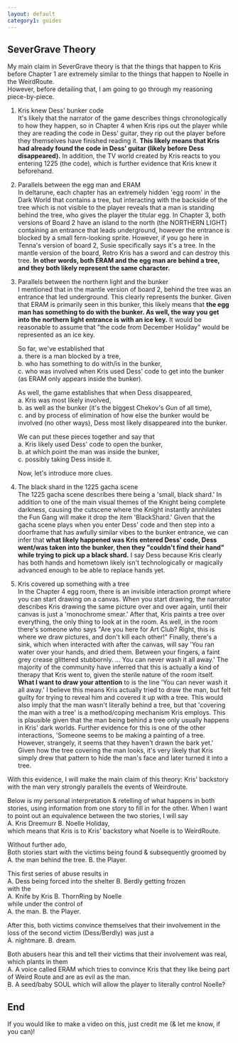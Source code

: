 ```yaml
---
layout: default
category1: guides
---
```

<h2>SeverGrave Theory</h2>
My main claim in SeverGrave theory is that the things that happen to 
Kris before Chapter 1 are extremely similar to the things that happen 
to Noelle in the WeirdRoute.<br/>
However, before detailing that, I am going to go through my reasoning
piece-by-piece.

1. Kris knew Dess' bunker code<br/>
It's likely that the narrator of the game describes things chronologically to how they happen,
so in Chapter 4 when Kris rips out the player while they are reading the code in Dess' guitar,
they rip out the player before they themselves have finished reading it. 
<b>This likely means that Kris had already found the code in Dess' guitar (likely before Dess disappeared).</b>
In addition, the TV world created by Kris reacts to you entering 1225 (the code), 
which is further evidence that Kris knew it beforehand.

2. Parallels between the egg man and ERAM<br/>
In deltarune, each chapter has an extremely hidden 'egg room' in the Dark World that contains a tree, but interacting
with the backside of the tree which is not visible to the player reveals that a man is standing behind
the tree, who gives the player the titular egg. In Chapter 3, both versions of Board 2 have an island to the north (the NORTHERN LIGHT)
containing an entrance that leads underground, however the entrance is blocked by a small fern-looking sprite.
However, if you go here in Tenna's version of board 2, Susie specifically says it's a tree.
In the mantle version of the board, Retro Kris has a sword and can destroy this tree.
<b>In other words, both ERAM and the egg man are behind a tree, and they both likely represent the same character.</b>

3. Parallels between the northern light and the bunker<br/>
I mentioned that in the mantle version of board 2, behind the tree was an entrance that led underground.
This clearly represents the bunker. Given that ERAM is primarily seen in this bunker, this likely means
that <b>the egg man has something to do with the bunker. As well, the way you get into the northern light entrance
is with an ice key.</b> It would be reasonable to assume that "the code from December Holiday" 
would be represented as an ice key.

	So far, we've established that<br/>
	a. there is a man blocked by a tree,<br/>
	b. who has something to do with/is in the bunker,<br/>
	c. who was involved when Kris used Dess' code to get into the bunker (as ERAM only appears inside the bunker).

	As well, the game establishes that when Dess disappeared,<br/>
	a. Kris was most likely involved,<br/>
	b. as well as the bunker (it's the biggest Chekov's Gun of all time),<br/>
	c. and by process of elimination of how else the bunker would be involved (no other ways), Dess most likely disappeared into the bunker.<br/>

	We can put these pieces together and say that<br/>
	a. Kris likely used Dess' code to open the bunker,<br/>
	b. at which point the man was inside the bunker,<br/>
	c. possibly taking Dess inside it.<br/>

	Now, let's introduce more clues.

4. The black shard in the 1225 gacha scene<br/>
The 1225 gacha scene describes there being a 'small, black shard.'
In addition to one of the main visual themes of the Knight being complete darkness,
causing the cutscene where the Knight instantly annhilates the Fun Gang will make it
drop the item 'BlackShard.' Given that the gacha scene plays when you enter Dess' code and then
step into a doorframe that has awfully similar vibes to the bunker entrance, we can infer that
<b>what likely happened was Kris entered Dess' code, Dess went/was taken into the bunker, then they "couldn't find their hand"
while trying to pick up a black shard.</b> I say Dess because Kris clearly has both hands and hometown
likely isn't technologically or magically advanced enough to be able to replace hands yet.

5. Kris covered up something with a tree<br/>
In the Chapter 4 egg room, there is an invisible interaction prompt where you can start drawing on a canvas.
When you start drawing, the narrator describes Kris drawing the same picture over and over again, until their canvas is just a 
'monochrome smear.' After that, Kris paints a tree over everything, the only thing to look at in the room.
As well, in the room there's someone who says "Are you here for Art Club? Right, this is where we draw pictures, and don't kill each other!"
Finally, there's a sink, which when interacted with after the canvas, will say 'You ran water over your hands, and dried them. Between your
fingers, a faint grey crease glittered stubbornly. ... You can never wash it all away.'
The majority of the community have inferred that this is actually a kind of therapy that Kris went to, given the sterile nature
of the room itself. <b>What I want to draw your attention</b> to is the line 'You can never wash it all away.'
I believe this means Kris actually tried to draw the man, but felt guilty for trying to reveal him and covered it up with a tree.
This would also imply that the man wasn't literally behind a tree, but that 'covering the man with a tree' is
a method/coping mechanism Kris employs. This is plausible given that the man being behind a tree only usually happens in Kris' dark worlds.
Further evidence for this is one of the other interactions, 'Someone seems to be making a painting of a tree. However, strangely,
it seems that they haven't drawn the bark yet.' Given how the tree covering the man looks, it's very likely that Kris simply
drew that pattern to hide the man's face and later turned it into a tree.

With this evidence, I will make the main claim of this theory:
Kris' backstory with the man very strongly parallels the events of Weirdroute.

Below is my personal interpretation & retelling of what happens in both stories, using information from one story to fill in for the other.
When I want to point out an equivalence between the two stories, I will say<br/>
A. Kris Dreemurr						B. Noelle Holiday,<br/>
which means that Kris is to Kris' backstory what Noelle is to WeirdRoute.

Without further ado,<br/>
Both stories start with the victims being found & subsequently groomed by<br/>
A. the man behind the tree.				B. the Player.

This first series of abuse results in<br/>
A. Dess being forced into the shelter	B. Berdly getting frozen<br/>
with the <br/>
A. Knife by Kris						B. ThornRing by Noelle<br/>
while under the control of<br/>
A. the man.								B. the Player.

After this, both victims convince themselves that their involvement 
in the loss of the second victim (Dess/Berdly) was just a<br/>
A. nightmare.							B. dream.

Both abusers hear this and tell their victims that their involvement 
was real, which plants in them<br/>
A. A voice called ERAM which tries to convince Kris that they like being part of Weird Route and are as evil as the man.<br/>
B. A seed/baby SOUL which will allow the player to literally control Noelle?

<h2>End</h2>

If you would like to make a video on this, just credit me (& let me know, if you can)!